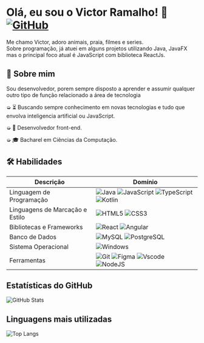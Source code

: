 
# Olá, eu sou o Victor Ramalho!  👋 [![GitHub](https://img.shields.io/badge/GitHub-100000?style=for-the-badge&logo=github&logoColor=white)](https://github.com/VictorRB-PB)

Me chamo Victor, adoro animais, praia, filmes e series.  
Sobre programação, já atuei em alguns projetos utilizando Java, JavaFX mas o principal foco atual é JavaScript com biblioteca ReactJs.

## 🚀 Sobre mim
Sou desenvolvedor, porem sempre disposto a aprender e assumir qualquer outro tipo de função relacionado a área de tecnologia  

➭ ⏳ Buscando sempre conhecimento em novas tecnologias e tudo que envolva inteligencia artificial ou JavaScript.

➭ 💼 Desenvolvedor front-end.  

➭ 🎓 Bacharel em Ciências da Computação.




## 🛠 Habilidades
|  Descrição | Domínio |
| ------------ | ------------ |
| Linguagem de Programação | ![Java](https://img.shields.io/badge/java-%23ED8B00.svg?style=for-the-badge&logo=openjdk&logoColor=white) ![JavaScript](https://img.shields.io/badge/JavaScript-F7DF1E?style=for-the-badge&logo=javascript&logoColor=black) ![TypeScript](https://img.shields.io/badge/TypeScript-007ACC?style=for-the-badge&logo=typescript&logoColor=white) ![Kotlin](https://img.shields.io/badge/Kotlin-0095D5?&style=for-the-badge&logo=kotlin&logoColor=white)   |
| Linguagens de Marcação e Estilo | ![HTML5](https://img.shields.io/badge/HTML5-E34F26?style=for-the-badge&logo=html5&logoColor=white) ![CSS3](https://img.shields.io/badge/CSS3-1572B6?style=for-the-badge&logo=css3&logoColor=white)  |
|  Bibliotecas e Frameworks | ![React](https://img.shields.io/badge/React-20232A?style=for-the-badge&logo=react&logoColor=61DAFB) ![Angular](https://img.shields.io/badge/Angular-DD0031?style=for-the-badge&logo=angular&logoColor=white)  |
|   Banco de Dados |  ![MySQL](https://img.shields.io/badge/MySQL-00000F?style=for-the-badge&logo=mysql&logoColor=white) ![PostgreSQL](https://img.shields.io/badge/PostgreSQL-000?style=for-the-badge&logo=postgresql) |
| Sistema Operacional  |  ![Windows](https://img.shields.io/badge/Windows-000?style=for-the-badge&logo=windows&logoColor=2CA5E0) |
|  Ferramentas |  ![Git](https://img.shields.io/badge/GIT-E44C30?style=for-the-badge&logo=git&logoColor=white) ![Figma](https://img.shields.io/badge/Figma-696969?style=for-the-badge&logo=figma&logoColor=figma) ![Vscode](https://img.shields.io/badge/Vscode-007ACC?style=for-the-badge&logo=visual-studio-code&logoColor=white) ![NodeJS](https://img.shields.io/badge/node.js-6DA55F?style=for-the-badge&logo=node.js&logoColor=white) |













## Estatísticas do GitHub

![GitHub Stats](https://github-readme-stats.vercel.app/api?username=VictorRB-PB&theme=transparent&bg_color=000&border_color=30A3DC&show_icons=true&icon_color=30A3DC&title_color=E94D5F&text_color=FFF)

## Linguagens mais utilizadas

![Top Langs](https://github-readme-stats-git-masterrstaa-rickstaa.vercel.app/api/top-langs/?username=VictorRB-PB&bg_color=000&border_color=30A3DC&title_color=E94D5F&text_color=FFF)

